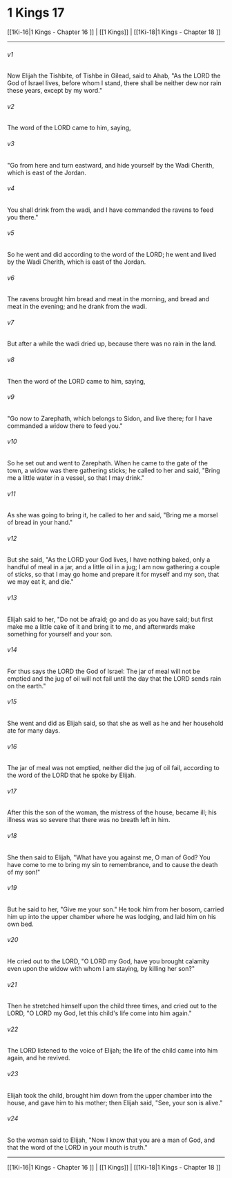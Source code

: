 # 1 Kings 17

[[1Ki-16|1 Kings - Chapter 16 ]] | [[1 Kings]] | [[1Ki-18|1 Kings - Chapter 18 ]]
***

###### v1
Now Elijah the Tishbite, of Tishbe in Gilead, said to Ahab, "As the LORD the God of Israel lives, before whom I stand, there shall be neither dew nor rain these years, except by my word."
###### v2
The word of the LORD came to him, saying,
###### v3
"Go from here and turn eastward, and hide yourself by the Wadi Cherith, which is east of the Jordan.
###### v4
You shall drink from the wadi, and I have commanded the ravens to feed you there."
###### v5
So he went and did according to the word of the LORD; he went and lived by the Wadi Cherith, which is east of the Jordan.
###### v6
The ravens brought him bread and meat in the morning, and bread and meat in the evening; and he drank from the wadi.
###### v7
But after a while the wadi dried up, because there was no rain in the land.
###### v8
Then the word of the LORD came to him, saying,
###### v9
"Go now to Zarephath, which belongs to Sidon, and live there; for I have commanded a widow there to feed you."
###### v10
So he set out and went to Zarephath. When he came to the gate of the town, a widow was there gathering sticks; he called to her and said, "Bring me a little water in a vessel, so that I may drink."
###### v11
As she was going to bring it, he called to her and said, "Bring me a morsel of bread in your hand."
###### v12
But she said, "As the LORD your God lives, I have nothing baked, only a handful of meal in a jar, and a little oil in a jug; I am now gathering a couple of sticks, so that I may go home and prepare it for myself and my son, that we may eat it, and die."
###### v13
Elijah said to her, "Do not be afraid; go and do as you have said; but first make me a little cake of it and bring it to me, and afterwards make something for yourself and your son.
###### v14
For thus says the LORD the God of Israel: The jar of meal will not be emptied and the jug of oil will not fail until the day that the LORD sends rain on the earth."
###### v15
She went and did as Elijah said, so that she as well as he and her household ate for many days.
###### v16
The jar of meal was not emptied, neither did the jug of oil fail, according to the word of the LORD that he spoke by Elijah.
###### v17
After this the son of the woman, the mistress of the house, became ill; his illness was so severe that there was no breath left in him.
###### v18
She then said to Elijah, "What have you against me, O man of God? You have come to me to bring my sin to remembrance, and to cause the death of my son!"
###### v19
But he said to her, "Give me your son." He took him from her bosom, carried him up into the upper chamber where he was lodging, and laid him on his own bed.
###### v20
He cried out to the LORD, "O LORD my God, have you brought calamity even upon the widow with whom I am staying, by killing her son?"
###### v21
Then he stretched himself upon the child three times, and cried out to the LORD, "O LORD my God, let this child's life come into him again."
###### v22
The LORD listened to the voice of Elijah; the life of the child came into him again, and he revived.
###### v23
Elijah took the child, brought him down from the upper chamber into the house, and gave him to his mother; then Elijah said, "See, your son is alive."
###### v24
So the woman said to Elijah, "Now I know that you are a man of God, and that the word of the LORD in your mouth is truth."

***

[[1Ki-16|1 Kings - Chapter 16 ]] | [[1 Kings]] | [[1Ki-18|1 Kings - Chapter 18 ]]
